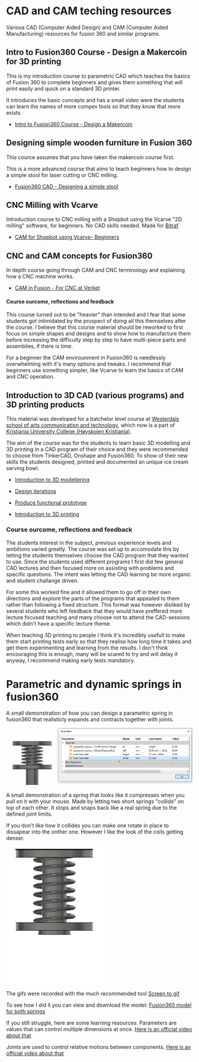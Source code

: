 # CAD and CAM teching resources

Various CAD (Computer Aided Design) and CAM (Computer Aided Manufacturing) resources for fusion 360 and similar programs. 

## Intro to Fusion360 Course - Design a Makercoin for 3D printing

This is my introduction course to parametric CAD which teaches the basics of Fusion 360 to complete beginners and gives them something that will print easily and quick on a standard 3D printer.

It introduces the basic concepts and has a small video were the students can learn the names of more compex tools so that they know that more exists.

* [Intro to Fusion360 Course - Design a Makercoin](https://docs.google.com/presentation/d/1iyOJrJu6wvphVe8cpd-bWclCVOYnD-wR-3HKqxiy00I/edit?usp=sharing)

## Designing simple wooden furniture in Fusion 360

This cource assumes that you have taken the makercoin course first.

This is a more advanced course that aims to teach beginners how to design a simple stool for laser cutting or CNC milling.

* [Fusion360 CAD - Designing a simple stool](https://docs.google.com/presentation/d/1jUnKXq4IHRVz9RvI2gKY46cW9GnvgDFzI2Cwa3rHCbA/edit?usp=sharing)

## CNC Milling with Vcarve

Introduction course to CNC milling with a Shopbot using the Vcarve "2D milling" software, for beginners. No CAD skills needed. Made for [Bitraf](bitraf.no)

* [CAM for Shopbot using Vcarve- Beginners](https://docs.google.com/presentation/d/1yE2ZAthcDL0GUp_6uIqDUKWAdFcZyrXJJtVbfx651mk/edit?usp=sharing)

## CNC and CAM concepts for Fusion360

In depth course going through CAM and CNC terminology and explaining how a CNC machine works.

* [CAM in Fusion - For CNC at Verket](https://docs.google.com/presentation/d/1m_wWjCLHUI1uPxNxXE2xo9VKDsl46tIdbHR8hJpbTXs/edit?usp=sharing)

#### Course ourcome, reflections and feedback

This course turned out to be "heavier" than intended and I fear that some students got intimidated by the prospect of doing all this themselves after the course. 
I believe that this course material should be reworked to first focus on simple shapes and designs and to show how to manufacture them before increasing the 
difficulty step by step to have multi-piece parts and assemblies, if there is time. 

For a beginner the CAM envirounment in Fusion360 is needlessly overwhelming with it's many options and tweaks. 
I recommend that beginners use something simpler, like Vcarve to learn the basics of CAM and CNC operation. 

## Introduction to 3D CAD (various programs) and 3D printing products

This material was developed for a batchelor level course at [Westerdals school of arts communication and technology](https://kristiania.no/westerdals/), which now is a part of [Kristiania University College (Høyskolen Kristiania)](https://kristiania.no). 

The aim of the course was for the students to learn basic 3D modelling and 3D printing in a CAD program of their choice and they were recommended to choose from 
TinkerCAD, Onshape and Fusion360. To show of their new skills the students designed, printed and documented an unique ice cream serving bowl. 

* [Introduction to 3D modellering](https://docs.google.com/presentation/d/1fQxY9fkj97LmtPi9RoSVGuqa8XF7nSWqbSxHxPS94hA/edit?usp=sharing)

* [Design iterations](https://docs.google.com/presentation/d/1ceN2QEjK1DFISofYU9mncFUmA8qW7lh0UWEXqzUNd4o/edit?usp=sharing)

* [Produce functional prototype](https://docs.google.com/presentation/d/119sgNFtOaNmLoZV61Zrc2162gj_fOUFyv-o4cUz8Gr0/edit?usp=sharing)

* [Introduction to 3D printing](https://docs.google.com/presentation/d/1VriE3fkBxA7Fe3FuS-j9OWyBt_KJWYxnYrSh404F_bs/edit?usp=sharing)

### Course ourcome, reflections and feedback

The students interest in the subject, previous experience levels and ambitions varied greatly. 
The course was set up to accomodate this by letting the students themselves choose the CAD program that they wanted to use. 
Since the students used different programs I first did few general CAD lectures and then focused more on assisting with problems and specific questions. 
The intent was letting the CAD learning be more organic and student challange driven. 

For some this worked fine and it allowed them to go off in their own directions and explore the parts of the programs that appealed to them rather than following a fixed structure.
This format was however disliked by several students who left feedback that they would have preffered more lecture focused teaching and many choose not to attend the CAD-sessions which didn't have a specific lecture theme.


When teaching 3D printing to people I think it's incredibly usefull to make them start printing tests early so that they realise how long time it takes and get them experimenting and learning from the results.
I don't think encouraging this is enough, many will be scared to try and will delay it anyway, I recommend making early tests mandatory.


# Parametric and dynamic springs in fusion360
 
A small demonstration of how you can design a parametric spring in fusion360 that realisticly expands and contracts together with joints.

![](parametric_spring.gif)

A small demonstration of a spring that looks like it compresses when you pull on it with your mouse. Made by letting two short springs "collide" on top of each other. It stops and snaps back like a real spring due to the defined joint limits.

 If you don't like how it collides you can make one rotate in place to dissapear into the onther one. However I like the look of the coils getting denser.

![](dynamic_spring.gif)

The gifs were recorded with the much recommended tool [Screen to gif](https://www.screentogif.com/)

To see how I did it you can view and download the model:
 [Fusion360 model for both springs](https://a360.co/2KIyBT1) 
 
If you still struggle, here are some learning resources:
Parameters are values that can control multiple dimensions at once. [Here is an official video about that](https://www.youtube.com/watch?v=apkUQKNwHIo)

Joints are used to control relative motions between components. [Here is an official video about that](https://www.youtube.com/watch?v=nngmNos6VI4)


